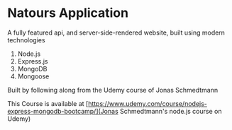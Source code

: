 # Natours Application

A fully featured api, and server-side-rendered website, built using modern technologies
1) Node.js
2) Express.js
3) MongoDB
4) Mongoose

Built by following along from the Udemy course of Jonas Schmedtmann 

This Course is available at [https://www.udemy.com/course/nodejs-express-mongodb-bootcamp/](Jonas Schmedtmann's node.js course on Udemy)
